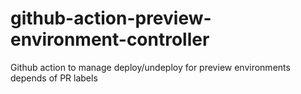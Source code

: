 # github-action-preview-environment-controller
Github action  to manage deploy/undeploy for preview environments depends of PR labels




